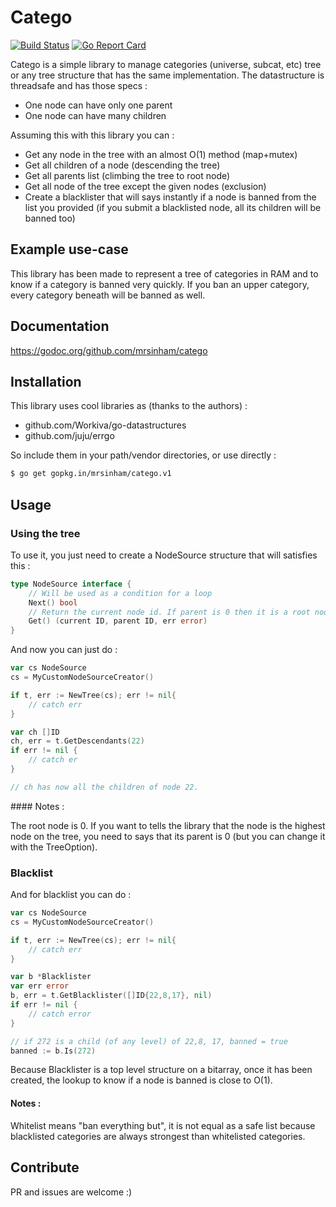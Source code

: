 # Catego

[![Build Status](https://travis-ci.org/mrsinham/catego.png?branch=master)](https://travis-ci.org/mrsinham/catego)
[![Go Report Card](https://goreportcard.com/badge/github.com/mrsinham/catego)](https://goreportcard.com/report/github.com/mrsinham/catego)

Catego is a simple library to manage categories (universe, subcat, etc) tree or any tree structure that has the same implementation. The datastructure is threadsafe and has those specs :

* One node can have only one parent
* One node can have many children

Assuming this with this library you can :

* Get any node in the tree with an almost O(1) method (map+mutex)
* Get all children of a node (descending the tree)
* Get all parents list (climbing the tree to root node)
* Get all node of the tree except the given nodes (exclusion)
* Create a blacklister that will says instantly if a node is banned from the list you provided (if you submit a blacklisted node, all its children will be banned too)


## Example use-case

This library has been made to represent a tree of categories in RAM and to know if a category is banned very quickly. If you ban an upper category, every category beneath will be banned as well.

## Documentation

https://godoc.org/github.com/mrsinham/catego

## Installation

This library uses cool libraries as (thanks to the authors) :

* github.com/Workiva/go-datastructures
* github.com/juju/errgo

So include them in your path/vendor directories, or use directly :

```bash
$ go get gopkg.in/mrsinham/catego.v1
```

## Usage

### Using the tree

To use it, you just need to create a NodeSource structure that will satisfies this :

```go
type NodeSource interface {
	// Will be used as a condition for a loop
	Next() bool
	// Return the current node id. If parent is 0 then it is a root node
	Get() (current ID, parent ID, err error)
}
```

And now you can just do :

```go
var cs NodeSource
cs = MyCustomNodeSourceCreator()

if t, err := NewTree(cs); err != nil{
	// catch err
}

var ch []ID
ch, err = t.GetDescendants(22)
if err != nil {
	// catch er
}

// ch has now all the children of node 22.
```

#### Notes :

The root node is 0. If you want to tells the library that the node is the highest node on the tree, you need to says that its parent is 0 (but you can change it with the TreeOption).

### Blacklist

And for blacklist you can do :

```go 
var cs NodeSource
cs = MyCustomNodeSourceCreator()

if t, err := NewTree(cs); err != nil{
	// catch err
}

var b *Blacklister
var err error
b, err = t.GetBlacklister([]ID{22,8,17}, nil)
if err != nil {
	// catch error
}

// if 272 is a child (of any level) of 22,8, 17, banned = true
banned := b.Is(272)
```

Because Blacklister is a top level structure on a bitarray, once it has been created, the lookup to know if a node is banned is close to O(1).

#### Notes :

Whitelist means "ban everything but", it is not equal as a safe list because blacklisted categories are always strongest than whitelisted categories.


## Contribute

PR and issues are welcome :)
